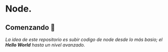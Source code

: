 # Node.

## Comenzando 🚀

_La idea de este repositorio es subir codigo de node desde lo más basio; el **Hello World** hasta un nivel avanzado._